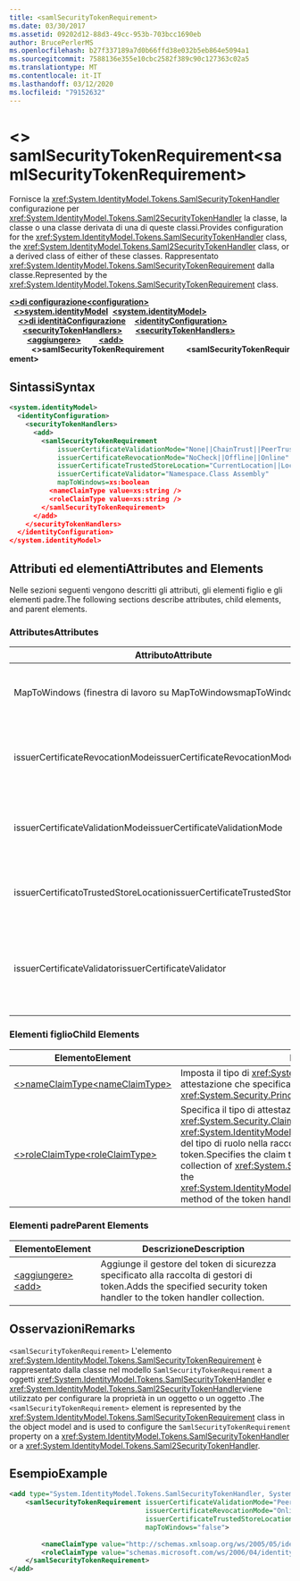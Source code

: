 ```yaml
---
title: <samlSecurityTokenRequirement>
ms.date: 03/30/2017
ms.assetid: 09202d12-88d3-49cc-953b-703bcc1690eb
author: BrucePerlerMS
ms.openlocfilehash: b27f337189a7d0b66ffd38e032b5eb864e5094a1
ms.sourcegitcommit: 7588136e355e10cbc2582f389c90c127363c02a5
ms.translationtype: MT
ms.contentlocale: it-IT
ms.lasthandoff: 03/12/2020
ms.locfileid: "79152632"
---
```

# <a name="samlsecuritytokenrequirement"></a><span data-ttu-id="adb9c-101">\<> samlSecurityTokenRequirement</span><span class="sxs-lookup"><span data-stu-id="adb9c-101">\<samlSecurityTokenRequirement></span></span>
<span data-ttu-id="adb9c-102">Fornisce la <xref:System.IdentityModel.Tokens.SamlSecurityTokenHandler> configurazione per <xref:System.IdentityModel.Tokens.Saml2SecurityTokenHandler> la classe, la classe o una classe derivata di una di queste classi.</span><span class="sxs-lookup"><span data-stu-id="adb9c-102">Provides configuration for the <xref:System.IdentityModel.Tokens.SamlSecurityTokenHandler> class, the <xref:System.IdentityModel.Tokens.Saml2SecurityTokenHandler> class, or a derived class of either of these classes.</span></span> <span data-ttu-id="adb9c-103">Rappresentato <xref:System.IdentityModel.Tokens.SamlSecurityTokenRequirement> dalla classe.</span><span class="sxs-lookup"><span data-stu-id="adb9c-103">Represented by the <xref:System.IdentityModel.Tokens.SamlSecurityTokenRequirement> class.</span></span>  
  
<span data-ttu-id="adb9c-104">[**\<>di configurazione**](../configuration-element.md)</span><span class="sxs-lookup"><span data-stu-id="adb9c-104">[**\<configuration>**](../configuration-element.md)</span></span>\
<span data-ttu-id="adb9c-105">&nbsp;&nbsp;[**\<>system.identityModel**](system-identitymodel.md)</span><span class="sxs-lookup"><span data-stu-id="adb9c-105">&nbsp;&nbsp;[**\<system.identityModel>**](system-identitymodel.md)</span></span>\
<span data-ttu-id="adb9c-106">&nbsp;&nbsp;&nbsp;&nbsp;[**\<>di identitàConfigurazione**](identityconfiguration.md)</span><span class="sxs-lookup"><span data-stu-id="adb9c-106">&nbsp;&nbsp;&nbsp;&nbsp;[**\<identityConfiguration>**](identityconfiguration.md)</span></span>\
<span data-ttu-id="adb9c-107">&nbsp;&nbsp;&nbsp;&nbsp;&nbsp;&nbsp;[**\<securityTokenHandlers>**](securitytokenhandlers.md)</span><span class="sxs-lookup"><span data-stu-id="adb9c-107">&nbsp;&nbsp;&nbsp;&nbsp;&nbsp;&nbsp;[**\<securityTokenHandlers>**](securitytokenhandlers.md)</span></span>\
<span data-ttu-id="adb9c-108">&nbsp;&nbsp;&nbsp;&nbsp;&nbsp;&nbsp;&nbsp;&nbsp;[**\<aggiungere>**](add.md)</span><span class="sxs-lookup"><span data-stu-id="adb9c-108">&nbsp;&nbsp;&nbsp;&nbsp;&nbsp;&nbsp;&nbsp;&nbsp;[**\<add>**](add.md)</span></span>\
<span data-ttu-id="adb9c-109">&nbsp;&nbsp;&nbsp;&nbsp;&nbsp;&nbsp;&nbsp;&nbsp;&nbsp;&nbsp;**\<>samlSecurityTokenRequirement**</span><span class="sxs-lookup"><span data-stu-id="adb9c-109">&nbsp;&nbsp;&nbsp;&nbsp;&nbsp;&nbsp;&nbsp;&nbsp;&nbsp;&nbsp;**\<samlSecurityTokenRequirement>**</span></span>  
  
## <a name="syntax"></a><span data-ttu-id="adb9c-110">Sintassi</span><span class="sxs-lookup"><span data-stu-id="adb9c-110">Syntax</span></span>  
  
```xml  
<system.identityModel>  
  <identityConfiguration>  
    <securityTokenHandlers>  
      <add>  
        <samlSecurityTokenRequirement
            issuerCertificateValidationMode="None||ChainTrust||PeerTrust||PeerOrChainTrust||Custom"  
            issuerCertificateRevocationMode="NoCheck||Offline||Online"  
            issuerCertificateTrustedStoreLocation="CurrentLocation||LocalMachine"  
            issuerCertificateValidator="Namespace.Class Assembly"  
            mapToWindows=xs:boolean  
          <nameClaimType value=xs:string />  
          <roleClaimType value=xs:string />  
        </samlSecurityTokenRequirement>  
      </add>  
    </securityTokenHandlers>  
  </identityConfiguration>  
</system.identityModel>  
```  
  
## <a name="attributes-and-elements"></a><span data-ttu-id="adb9c-111">Attributi ed elementi</span><span class="sxs-lookup"><span data-stu-id="adb9c-111">Attributes and Elements</span></span>  
 <span data-ttu-id="adb9c-112">Nelle sezioni seguenti vengono descritti gli attributi, gli elementi figlio e gli elementi padre.</span><span class="sxs-lookup"><span data-stu-id="adb9c-112">The following sections describe attributes, child elements, and parent elements.</span></span>  
  
### <a name="attributes"></a><span data-ttu-id="adb9c-113">Attributes</span><span class="sxs-lookup"><span data-stu-id="adb9c-113">Attributes</span></span>  
  
|<span data-ttu-id="adb9c-114">Attributo</span><span class="sxs-lookup"><span data-stu-id="adb9c-114">Attribute</span></span>|<span data-ttu-id="adb9c-115">Descrizione</span><span class="sxs-lookup"><span data-stu-id="adb9c-115">Description</span></span>|  
|---------------|-----------------|  
|<span data-ttu-id="adb9c-116">MapToWindows (finestra di lavoro su MapToWindows</span><span class="sxs-lookup"><span data-stu-id="adb9c-116">mapToWindows</span></span>|<span data-ttu-id="adb9c-117">Specifica se il gestore di token deve eseguire il mapping del token di convalida a un account Windows utilizzando l'attestazione UPN in ingresso.</span><span class="sxs-lookup"><span data-stu-id="adb9c-117">Specifies whether the token handler should map the validating token to a Windows account by using the incoming UPN claim.</span></span> <span data-ttu-id="adb9c-118">Il valore predefinito è "false".</span><span class="sxs-lookup"><span data-stu-id="adb9c-118">The default is "false".</span></span>|  
|<span data-ttu-id="adb9c-119">issuerCertificateRevocationMode</span><span class="sxs-lookup"><span data-stu-id="adb9c-119">issuerCertificateRevocationMode</span></span>|<span data-ttu-id="adb9c-120">Valore <xref:System.Security.Cryptography.X509Certificates.X509RevocationMode> che specifica la modalità di revoca da utilizzare per il certificato X.509.</span><span class="sxs-lookup"><span data-stu-id="adb9c-120">An <xref:System.Security.Cryptography.X509Certificates.X509RevocationMode> value that specifies the revocation mode to use for the X.509 certificate.</span></span> <span data-ttu-id="adb9c-121">Il valore predefinito è "Online".</span><span class="sxs-lookup"><span data-stu-id="adb9c-121">The default value is "Online".</span></span>|  
|<span data-ttu-id="adb9c-122">issuerCertificateValidationMode</span><span class="sxs-lookup"><span data-stu-id="adb9c-122">issuerCertificateValidationMode</span></span>|<span data-ttu-id="adb9c-123">Valore <xref:System.ServiceModel.Security.X509CertificateValidationMode> che specifica la modalità di convalida da utilizzare per il certificato X.509.</span><span class="sxs-lookup"><span data-stu-id="adb9c-123">An <xref:System.ServiceModel.Security.X509CertificateValidationMode> value that specifies the validation mode to use for the X.509 certificate.</span></span> <span data-ttu-id="adb9c-124">Il valore predefinito è "PeerOrChainTrust".</span><span class="sxs-lookup"><span data-stu-id="adb9c-124">The default value is "PeerOrChainTrust".</span></span>|  
|<span data-ttu-id="adb9c-125">issuerCertificatoTrustedStoreLocation</span><span class="sxs-lookup"><span data-stu-id="adb9c-125">issuerCertificateTrustedStoreLocation</span></span>|<span data-ttu-id="adb9c-126">Valore <xref:System.Security.Cryptography.X509Certificates.StoreLocation> che specifica l'archivio certificati X.509.</span><span class="sxs-lookup"><span data-stu-id="adb9c-126">A <xref:System.Security.Cryptography.X509Certificates.StoreLocation> value that specifies the X.509 certificate store.</span></span> <span data-ttu-id="adb9c-127">Il valore predefinito è "LocalMachine".</span><span class="sxs-lookup"><span data-stu-id="adb9c-127">The default value is "LocalMachine".</span></span>|  
|<span data-ttu-id="adb9c-128">issuerCertificateValidator</span><span class="sxs-lookup"><span data-stu-id="adb9c-128">issuerCertificateValidator</span></span>|<span data-ttu-id="adb9c-129">Tipo personalizzato che deriva <xref:System.IdentityModel.Selectors.X509CertificateValidator>da .</span><span class="sxs-lookup"><span data-stu-id="adb9c-129">A custom type that derives from <xref:System.IdentityModel.Selectors.X509CertificateValidator>.</span></span> <span data-ttu-id="adb9c-130">Se `issuerCertificateValidationMode` l'attributo è "Custom", un'istanza di questo tipo viene utilizzata per la convalida del certificato dell'autorità emittente.</span><span class="sxs-lookup"><span data-stu-id="adb9c-130">If the `issuerCertificateValidationMode` attribute is "Custom", an instance of this type is used for issuer certificate validation.</span></span>|  
  
### <a name="child-elements"></a><span data-ttu-id="adb9c-131">Elementi figlio</span><span class="sxs-lookup"><span data-stu-id="adb9c-131">Child Elements</span></span>  
  
|<span data-ttu-id="adb9c-132">Elemento</span><span class="sxs-lookup"><span data-stu-id="adb9c-132">Element</span></span>|<span data-ttu-id="adb9c-133">Descrizione</span><span class="sxs-lookup"><span data-stu-id="adb9c-133">Description</span></span>|  
|-------------|-----------------|  
|[<span data-ttu-id="adb9c-134">\<>nameClaimType</span><span class="sxs-lookup"><span data-stu-id="adb9c-134">\<nameClaimType></span></span>](nameclaimtype.md)|<span data-ttu-id="adb9c-135">Imposta il tipo di <xref:System.Security.Principal.IIdentity.Name%2A> attestazione che specifica la proprietà.</span><span class="sxs-lookup"><span data-stu-id="adb9c-135">Sets the claim type that specifies the <xref:System.Security.Principal.IIdentity.Name%2A> property.</span></span>|  
|[<span data-ttu-id="adb9c-136">\<>roleClaimType</span><span class="sxs-lookup"><span data-stu-id="adb9c-136">\<roleClaimType></span></span>](roleclaimtype.md)|<span data-ttu-id="adb9c-137">Specifica il tipo di attestazione che definisce <xref:System.Security.Claims.ClaimsIdentity> le attestazioni <xref:System.IdentityModel.Tokens.SecurityTokenHandler.ValidateToken%2A> del tipo di ruolo nella raccolta di oggetti restituiti dal metodo del gestore di token.</span><span class="sxs-lookup"><span data-stu-id="adb9c-137">Specifies the claim type that defines the role type claims in the collection of <xref:System.Security.Claims.ClaimsIdentity> objects returned by the <xref:System.IdentityModel.Tokens.SecurityTokenHandler.ValidateToken%2A> method of the token handler.</span></span>|  
  
### <a name="parent-elements"></a><span data-ttu-id="adb9c-138">Elementi padre</span><span class="sxs-lookup"><span data-stu-id="adb9c-138">Parent Elements</span></span>  
  
|<span data-ttu-id="adb9c-139">Elemento</span><span class="sxs-lookup"><span data-stu-id="adb9c-139">Element</span></span>|<span data-ttu-id="adb9c-140">Descrizione</span><span class="sxs-lookup"><span data-stu-id="adb9c-140">Description</span></span>|  
|-------------|-----------------|  
|[<span data-ttu-id="adb9c-141">\<aggiungere></span><span class="sxs-lookup"><span data-stu-id="adb9c-141">\<add></span></span>](add.md)|<span data-ttu-id="adb9c-142">Aggiunge il gestore del token di sicurezza specificato alla raccolta di gestori di token.</span><span class="sxs-lookup"><span data-stu-id="adb9c-142">Adds the specified security token handler to the token handler collection.</span></span>|  
  
## <a name="remarks"></a><span data-ttu-id="adb9c-143">Osservazioni</span><span class="sxs-lookup"><span data-stu-id="adb9c-143">Remarks</span></span>  
 <span data-ttu-id="adb9c-144">`<samlSecurityTokenRequirement>` L'elemento <xref:System.IdentityModel.Tokens.SamlSecurityTokenRequirement> è rappresentato dalla classe nel modello `SamlSecurityTokenRequirement` a oggetti <xref:System.IdentityModel.Tokens.SamlSecurityTokenHandler> e <xref:System.IdentityModel.Tokens.Saml2SecurityTokenHandler>viene utilizzato per configurare la proprietà in un oggetto o un oggetto .</span><span class="sxs-lookup"><span data-stu-id="adb9c-144">The `<samlSecurityTokenRequirement>` element is represented by the <xref:System.IdentityModel.Tokens.SamlSecurityTokenRequirement> class in the object model and is used to configure the `SamlSecurityTokenRequirement` property on a <xref:System.IdentityModel.Tokens.SamlSecurityTokenHandler> or a <xref:System.IdentityModel.Tokens.Saml2SecurityTokenHandler>.</span></span>  
  
## <a name="example"></a><span data-ttu-id="adb9c-145">Esempio</span><span class="sxs-lookup"><span data-stu-id="adb9c-145">Example</span></span>  
  
```xml  
<add type="System.IdentityModel.Tokens.SamlSecurityTokenHandler, System.IdentityModel">  
    <samlSecurityTokenRequirement issuerCertificateValidationMode="PeerOrChainTrust"  
                                  issuerCertificateRevocationMode="Online"  
                                  issuerCertificateTrustedStoreLocation="LocalMachine"  
                                  mapToWindows="false">  
  
        <nameClaimType value="http://schemas.xmlsoap.org/ws/2005/05/identity/claims/name" />  
        <roleClaimType value="schemas.microsoft.com/ws/2006/04/identity/claims/role" />  
    </samlSecurityTokenRequirement>  
</add>  
```
